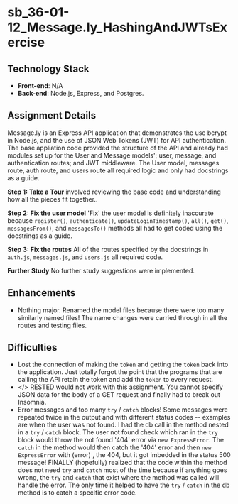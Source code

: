 # sb_36-01-12_Message.ly_HashingAndJWTsExercise


## Technology Stack
- **Front-end**: N/A
- **Back-end**: Node.js, Express, and Postgres.


## Assignment Details

Message.ly is an Express API application that demonstrates the use bcrypt in Node.js, and the use of JSON Web Tokens (JWT) for API authentication. The base appliation code provided the structure of the API and already had modules set up for the User and Message models'; user, message, and authentication routes; and JWT middleware. The User model, messages route, auth route, and users route all required logic and only had docstrings as a guide.

**Step 1: Take a Tour** involved reviewing the base code and understanding how all the pieces fit together.. 

**Step 2: Fix the user model** 
'Fix' the user model is definitely inaccurate because `register()`, `authenticate()`, `updateLoginTimestamp()`, `all()`, `get()`, `messagesFrom()`, and `messagesTo()` methods all had to get coded using the docstrings as a guide.

**Step 3: Fix the routes** 
All of the routes specified by the docstrings in `auth.js`, `messages.js`, and `users.js` all required code. 

**Further Study** 
No further study suggestions were implemented.


## Enhancements
- Nothing major. Renamed the model files because there were too many similarly named files! The name changes were carried through in all the routes and testing files.

## Difficulties
- Lost the connection of making the `token` and getting the `token` back into the application. Just totally forgot the point that the programs that are calling the API retain the token and add the `token` to every request.
- </> RESTED would not work with this assignment. You cannot specify JSON data for the body of a GET request and finally had to break out Insomnia. 
- Error messages and too many `try` / `catch` blocks! Some messages were repeated twice in the output and with different status codes -- examples are when the user was not found. I had the db call in the method nested in a `try` / `catch` block. The user not found check which ran in the `try` block would throw the not found '404' error via `new ExpressError`. The `catch` in the method would then catch the '404' error and then `new ExpressError` with (error) , the 404, but it got imbedded in the status 500 message! FINALLY (hopefully) realized that the code within the method does not need `try` and `catch` most of the time because if anything goes wrong, the `try` and `catch` that exist where the method was called will handle the error. The only time it helped to have the `try` / `catch` in the db method is to catch a specific error code.
